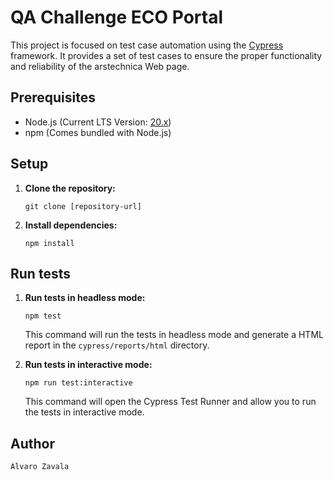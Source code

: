 # QA Challenge ECO Portal

This project is focused on test case automation using the [Cypress](https://www.cypress.io/) framework. It provides a set of test cases to ensure the proper functionality and reliability of the arstechnica Web page.

## Prerequisites

- Node.js (Current LTS Version: [20.x](https://nodejs.org/))
- npm (Comes bundled with Node.js)

## Setup

1. **Clone the repository:**

   ```
   git clone [repository-url]
    ```
2. **Install dependencies:**   
    ```
    npm install
    ```
   
## Run tests

1. **Run tests in headless mode:**
    ```
    npm test
    ```
    This command will run the tests in headless mode and generate a HTML report in the `cypress/reports/html` directory.


2. **Run tests in interactive mode:**
    ```
    npm run test:interactive
    ```
    This command will open the Cypress Test Runner and allow you to run the tests in interactive mode.

## Author
    Alvaro Zavala